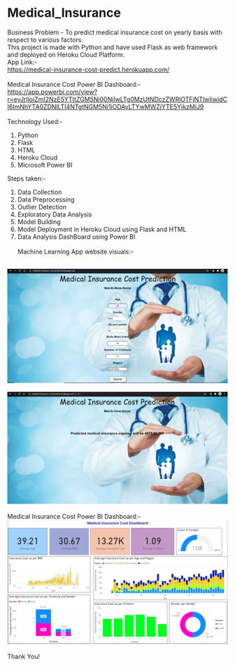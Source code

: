 # Medical_Insurance

Business Problem - To predict medical insurance cost on yearly basis with respect to various factors.
<br>
This project is made with Python and have used Flask as web framework and deployed on Heroku Cloud Platform.
<br>
App Link:- <br>
https://medical-insurance-cost-predict.herokuapp.com/
<br>
<br>
Medical Insurance Cost Power BI Dashboard:- <br>
https://app.powerbi.com/view?r=eyJrIjoiZmI2NzE5YTItZGM5Ni00NjIwLTg0MzUtNDczZWRlOTFjNTIwIiwidCI6ImNhYTA0ZDNlLTI4NTgtNGM5Ni1iODAyLTYwMWZjYTE5YjkzMiJ9
<br>
<br>
Technology Used:-
<br>
1) Python <br>
2) Flask <br>
3) HTML <br>
4) Heroku Cloud <br> 
5) Microsoft Power BI<br>

Steps taken:-<br>
1) Data Collection <br>
2) Data Preprocessing <br>
3) Outlier Detection <br>
4) Exploratory Data Analysis <br>
5) Model Building <br>
6) Model Deployment in Heroku Cloud using Flask and HTML
7) Data Analysis DashBoard using Power BI
<br><br>
Machine Learning App website visuals:-
<br>
<img src = "https://github.com/manansharma27/Medical_Insurance/blob/main/Images/image1.PNG">
<br>
<br>
<img src = "https://github.com/manansharma27/Medical_Insurance/blob/main/Images/image2.PNG">
<br>
<br>
Medical Insurance Cost Power BI Dashboard:-
<br>
<img src = "https://github.com/manansharma27/Medical_Insurance/blob/main/Images/Medical_InsuranceDashoard.PNG">
<br>
<br>
Thank You!
